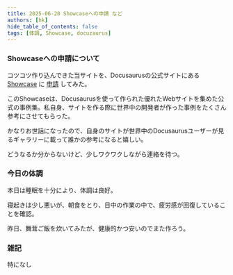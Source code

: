 ```yaml
---
title: 2025-06-20 Showcaseへの申請 など
authors: [hk]
hide_table_of_contents: false
tags: [体調, Showcase, docuzaurus]
---
```


### Showcaseへの申請について

コツコツ作り込んできた当サイトを、Docusaurusの公式サイトにある [Showcase](https://github.com/facebook/docusaurus/discussions/7826) に [申請](https://github.com/facebook/docusaurus/discussions/7826#discussioncomment-13526622) してみた。

このShowcaseは、Docusaurusを使って作られた優れたWebサイトを集めた公式の事例集。私自身、サイトを作る際に世界中の開発者が作った事例をたくさん参考にさせてもらった。

<!-- truncate -->

かなりお世話になったので、自身のサイトが世界中のDocusaurusユーザーが見るギャラリーに載って誰かの参考になると嬉しい。

どうなるか分からないけど、少しワクワクしながら連絡を待つ。

### 今日の体調

本日は睡眠を十分により、体調は良好。

寝起きは少し悪いが、朝食をとり、日中の作業の中で、疲労感が回復していることを確認。

昨日、舞茸ご飯を炊いてみたが、健康的かつ安いのでまた作ろう。


### 雑記

特になし